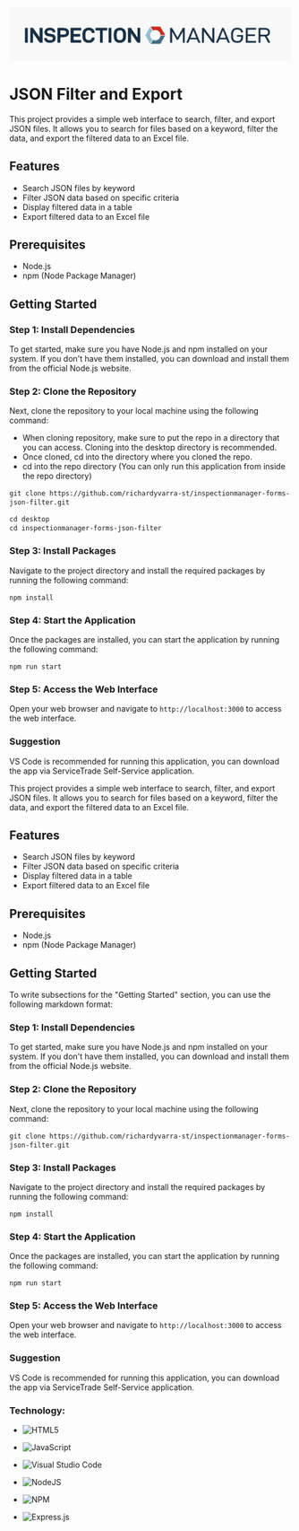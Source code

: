 ![IspecMan](public/IspecMan.png) 
# JSON Filter and Export
This project provides a simple web interface to search, filter, and export JSON files. It allows you to search for files based on a keyword, filter the data, and export the filtered data to an Excel file.


## Features

- Search JSON files by keyword
- Filter JSON data based on specific criteria
- Display filtered data in a table
- Export filtered data to an Excel file

## Prerequisites

- Node.js
- npm (Node Package Manager)

## Getting Started

### Step 1: Install Dependencies
To get started, make sure you have Node.js and npm installed on your system. If you don't have them installed, you can download and install them from the official Node.js website.

### Step 2: Clone the Repository
Next, clone the repository to your local machine using the following command:
- When cloning repository, make sure to put the repo in a directory that you can access. Cloning into the desktop directory is recommended.
- Once cloned, cd into the directory where you cloned the repo.
- cd into the repo directory (You can only run this application from inside the repo directory)
```
git clone https://github.com/richardyvarra-st/inspectionmanager-forms-json-filter.git
```
```
cd desktop
cd inspectionmanager-forms-json-filter
```

### Step 3: Install Packages
Navigate to the project directory and install the required packages by running the following command:

```
npm install
```

### Step 4: Start the Application
Once the packages are installed, you can start the application by running the following command:

```
npm run start
```

### Step 5: Access the Web Interface
Open your web browser and navigate to `http://localhost:3000` to access the web interface.

### Suggestion 
VS Code is recommended for running this application, you can download the app via ServiceTrade Self-Service application.

This project provides a simple web interface to search, filter, and export JSON files. It allows you to search for files based on a keyword, filter the data, and export the filtered data to an Excel file.

## Features

- Search JSON files by keyword
- Filter JSON data based on specific criteria
- Display filtered data in a table
- Export filtered data to an Excel file

## Prerequisites

- Node.js
- npm (Node Package Manager)

## Getting Started
To write subsections for the "Getting Started" section, you can use the following markdown format:

### Step 1: Install Dependencies
To get started, make sure you have Node.js and npm installed on your system. If you don't have them installed, you can download and install them from the official Node.js website.

### Step 2: Clone the Repository
Next, clone the repository to your local machine using the following command:

```
git clone https://github.com/richardyvarra-st/inspectionmanager-forms-json-filter.git
```

### Step 3: Install Packages
Navigate to the project directory and install the required packages by running the following command:

```
npm install
```

### Step 4: Start the Application
Once the packages are installed, you can start the application by running the following command:

```
npm run start
```

### Step 5: Access the Web Interface
Open your web browser and navigate to `http://localhost:3000` to access the web interface.




### Suggestion 
VS Code is recommended for running this application, you can download the app via ServiceTrade Self-Service application.

### Technology:
- ![HTML5](https://img.shields.io/badge/html5-%23E34F26.svg?style=for-the-badge&logo=html5&logoColor=white)

- ![JavaScript](https://img.shields.io/badge/javascript-%23323330.svg?style=for-the-badge&logo=javascript&logoColor=%23F7DF1E)

- ![Visual Studio Code](https://img.shields.io/badge/Visual%20Studio%20Code-0078d7.svg?style=for-the-badge&logo=visual-studio-code&logoColor=white)

- ![NodeJS](https://img.shields.io/badge/node.js-6DA55F?style=for-the-badge&logo=node.js&logoColor=white)

- ![NPM](https://img.shields.io/badge/NPM-%23CB3837.svg?style=for-the-badge&logo=npm&logoColor=white)

- ![Express.js](https://img.shields.io/badge/express.js-%23404d59.svg?style=for-the-badge&logo=express&logoColor=%2361DAFB)



